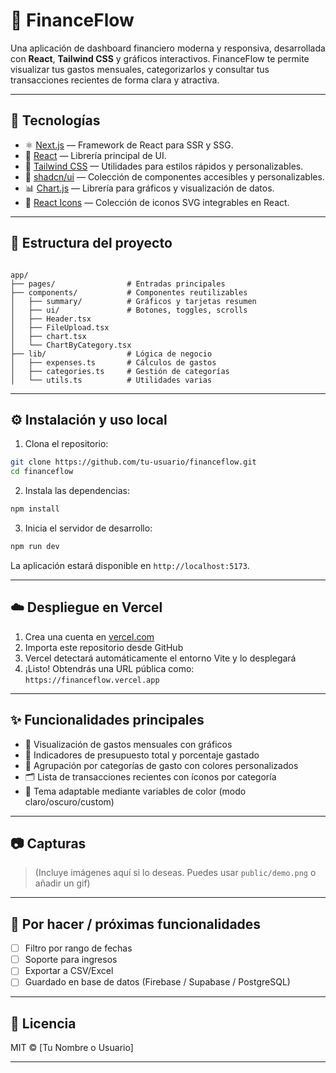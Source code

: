 # 💸 FinanceFlow

Una aplicación de dashboard financiero moderna y responsiva, desarrollada con **React**, **Tailwind CSS** y gráficos interactivos. FinanceFlow te permite visualizar tus gastos mensuales, categorizarlos y consultar tus transacciones recientes de forma clara y atractiva.

<!-- ![FinanceFlow Demo](./public/demo.png) -->

---

## 🚀 Tecnologías

- ⚛️ [Next.js](https://nextjs.org/) — Framework de React para SSR y SSG.
- 🧩 [React](https://reactjs.org/) — Librería principal de UI.
- 💨 [Tailwind CSS](https://tailwindcss.com/) — Utilidades para estilos rápidos y personalizables.
- 🎨 [shadcn/ui](https://ui.shadcn.com/) — Colección de componentes accesibles y personalizables.
- 📊 [Chart.js](https://www.chartjs.org/) — Librería para gráficos y visualización de datos.
- 🧠 [React Icons](https://react-icons.github.io/react-icons/) — Colección de iconos SVG integrables en React.

---

## 📁 Estructura del proyecto

```

app/
├── pages/                # Entradas principales
├── components/           # Componentes reutilizables
│   ├── summary/          # Gráficos y tarjetas resumen
│   ├── ui/               # Botones, toggles, scrolls
│   ├── Header.tsx
│   ├── FileUpload.tsx
│   ├── chart.tsx
│   └── ChartByCategory.tsx
├── lib/                  # Lógica de negocio
│   ├── expenses.ts       # Cálculos de gastos
│   ├── categories.ts     # Gestión de categorías
│   └── utils.ts          # Utilidades varias

```

---

## ⚙️ Instalación y uso local

1. Clona el repositorio:

```bash
git clone https://github.com/tu-usuario/financeflow.git
cd financeflow
```

2. Instala las dependencias:

```bash
npm install
```

3. Inicia el servidor de desarrollo:

```bash
npm run dev
```

La aplicación estará disponible en `http://localhost:5173`.

---

## ☁️ Despliegue en Vercel

1. Crea una cuenta en [vercel.com](https://vercel.com)
2. Importa este repositorio desde GitHub
3. Vercel detectará automáticamente el entorno Vite y lo desplegará
4. ¡Listo! Obtendrás una URL pública como: `https://financeflow.vercel.app`

---

## ✨ Funcionalidades principales

- 🧾 Visualización de gastos mensuales con gráficos
- 🧮 Indicadores de presupuesto total y porcentaje gastado
- 🧱 Agrupación por categorías de gasto con colores personalizados
- 🗂️ Lista de transacciones recientes con íconos por categoría
- 🌙 Tema adaptable mediante variables de color (modo claro/oscuro/custom)

---

## 📷 Capturas

> (Incluye imágenes aquí si lo deseas. Puedes usar `public/demo.png` o añadir un gif)

---

## 📌 Por hacer / próximas funcionalidades

- [ ] Filtro por rango de fechas
- [ ] Soporte para ingresos
- [ ] Exportar a CSV/Excel
- [ ] Guardado en base de datos (Firebase / Supabase / PostgreSQL)

---

## 📄 Licencia

MIT © \[Tu Nombre o Usuario]

---
